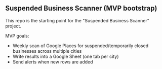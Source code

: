 ## Suspended Business Scanner (MVP bootstrap)

This repo is the starting point for the "Suspended Business Scanner" project.

MVP goals:
- Weekly scan of Google Places for suspended/temporarily closed businesses across multiple cities
- Write results into a Google Sheet (one tab per city)
- Send alerts when new rows are added
